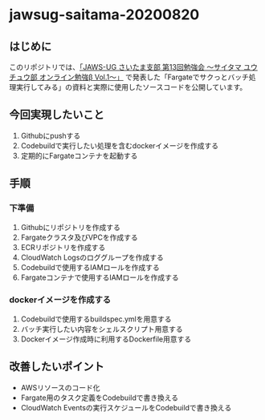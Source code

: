 # jawsug-saitama-20200820
## はじめに
このリポジトリでは、[「JAWS-UG さいたま支部 第13回勉強会 〜サイタマ ユウチュウ部 オンライン勉強β Vol.1〜」](https://jawsug-saitama.doorkeeper.jp/events/105857 "JAWS-UG さいたま支部 第13回勉強会 〜サイタマ ユウチュウ部 オンライン勉強β Vol.1〜")
で発表した「Fargateでサクっとバッチ処理実行してみる」の資料と実際に使用したソースコードを公開しています。

## 今回実現したいこと
1. Githubにpushする
1. Codebuildで実行したい処理を含むdockerイメージを作成する
1. 定期的にFargateコンテナを起動する

## 手順
### 下準備
1. Githubにリポジトリを作成する
1. Fargateクラスタ及びVPCを作成する
1. ECRリポジトリを作成する
1. CloudWatch Logsのロググループを作成する
1. Codebuildで使用するIAMロールを作成する
1. Fargateコンテナで使用するIAMロールを作成する

### dockerイメージを作成する
1. Codebuildで使用するbuildspec.ymlを用意する
1. バッチ実行したい内容をシェルスクリプト用意する
1. Dockerイメージ作成時に利用するDockerfile用意する

## 改善したいポイント
- AWSリソースのコード化
- Fargate用のタスク定義をCodebuildで書き換える
- CloudWatch Eventsの実行スケジュールをCodebuildで書き換える
